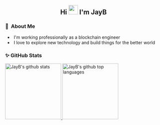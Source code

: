 <div align="center">
  <h2> 
    Hi <img src="https://github.com/kogisin/kogisin/blob/main/gifs/hi.gif" width="30px"> I'm JayB
  </h2>
</div>

### 👨 &nbsp;About Me

- &nbsp;I'm working professionally as a blockchain engineer 
- &nbsp;I love to explore new technology and build things for the better world

### ✨ GitHub Stats

  <a href="https://github.com/kogisin">
    <img height="180em" src="https://github-readme-stats.vercel.app/api?username=kogisin&show_icons=true&theme=merko&count_private=true" alt="JayB's github stats" />
    <img height="180em" src="https://github-readme-stats.vercel.app/api/top-langs/?username=kogisin&theme=merko&layout=compact" alt="JayB's github top languages" />
  </a>
  <br/>
